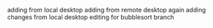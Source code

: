adding from local desktop
adding from remote desktop
again adding changes from local desktop
editing for bubblesort branch